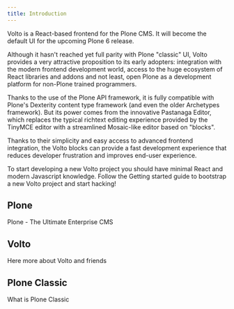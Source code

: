 ```yaml
---
title: Introduction
---
```


Volto is a React-based frontend for the Plone CMS. It will become the default UI for the upcoming Plone 6 release.

Although it hasn't reached yet full parity with Plone "classic" UI, Volto provides a very attractive proposition to its early adopters: integration with the modern frontend development world, access to the huge ecosystem of React libraries and addons and not least, open Plone as a development platform for non-Plone trained programmers.

Thanks to the use of the Plone API framework, it is fully compatible with Plone's Dexterity content type framework (and even the older Archetypes framework). But its power comes from the innovative Pastanaga Editor, which replaces the typical richtext editing experience provided by the TinyMCE editor with a streamlined Mosaic-like editor based on "blocks".

Thanks to their simplicity and easy access to advanced frontend integration, the Volto blocks can provide a fast development experience that reduces developer frustration and improves end-user experience.

To start developing a new Volto project you should have minimal React and modern Javascript knowledge. Follow the Getting started guide to bootstrap a new Volto project and start hacking!

## Plone

Plone - The Ultimate Enterprise CMS

## Volto

Here more about Volto and friends

## Plone Classic

What is Plone Classic